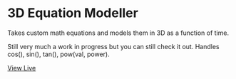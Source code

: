 # 3D Equation Modeller

Takes custom math equations and models them in 3D as a function of time.

Still very much a work in progress but you can still check it out. Handles cos(), sin(), tan(), pow(val, power).

[View Live](https://seangrindal.dev/experiments/3d-equation-modeller/)

